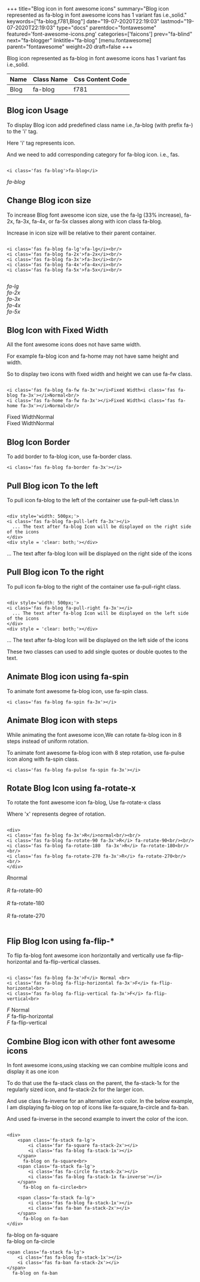 +++
title="Blog icon in font awesome icons"
summary="Blog icon represented as fa-blog in font awesome icons has 1 variant fas i.e.,solid."
keywords=["fa-blog,f781,Blog"]
date="19-07-2020T22:19:03"
lastmod="19-07-2020T22:19:03"
type="docs"
parentdoc="fontawesome"
featured='font-awesome-icons.png'
categories=['faicons']
prev="fa-blind"
next="fa-blogger"
linktitle="fa-blog"
[menu.fontawesome]
parent="fontawesome"
weight=20
draft=false
+++


Blog icon represented as fa-blog in font awesome icons has 1 variant fas i.e.,solid.

<div class='table-responsive'><table class='table'><thead><tr><th>Name</th><th>Class Name</th><th>Css Content Code</th></tr></thead><tbody><tr><td>Blog</td><td>fa-blog</td><td>f781</td></tr></tbody></table></div>



## Blog icon Usage

To display Blog icon add predefined class name i.e.,fa-blog (with prefix fa-) to the 'i' tag.

Here 'i' tag represents icon.

And we need to add corresponding category for fa-blog icon. i.e., fas.


```

<i class='fas fa-blog'>fa-blog</i>
```

<i class='fas fa-blog'>fa-blog</i>




## Change Blog icon size
To increase Blog font awesome icon size, use the fa-lg (33% increase), fa-2x, fa-3x, fa-4x, or fa-5x classes along with icon class fa-blog.

Increase in icon size will be relative to their parent container. 

```

<i class='fas fa-blog fa-lg'>fa-lg</i><br/>
<i class='fas fa-blog fa-2x'>fa-2x</i><br/>
<i class='fas fa-blog fa-3x'>fa-3x</i><br/>
<i class='fas fa-blog fa-4x'>fa-4x</i><br/>
<i class='fas fa-blog fa-5x'>fa-5x</i><br/>
            
```

<i class='fas fa-blog fa-lg'>fa-lg</i><br/>
<i class='fas fa-blog fa-2x'>fa-2x</i><br/>
<i class='fas fa-blog fa-3x'>fa-3x</i><br/>
<i class='fas fa-blog fa-4x'>fa-4x</i><br/>
<i class='fas fa-blog fa-5x'>fa-5x</i><br/>
            



## Blog Icon with Fixed Width 

All the font awesome icons does not have same width.

For example fa-blog icon and fa-home may not have same height and width.

So to display two icons with fixed width and height we can use fa-fw class.


```

<i class='fas fa-blog fa-fw fa-3x'></i>Fixed Width<i class='fas fa-blog fa-3x'></i>Normal<br/>
<i class='fas fa-home fa-fw fa-3x'></i>Fixed Width<i class='fas fa-home fa-3x'></i>Normal<br/>
```

<i class='fas fa-blog fa-fw fa-3x'></i>Fixed Width<i class='fas fa-blog fa-3x'></i>Normal<br/>
<i class='fas fa-home fa-fw fa-3x'></i>Fixed Width<i class='fas fa-home fa-3x'></i>Normal<br/>



## Blog Icon Border 

To add border to fa-blog icon, use fa-border class.


```
<i class='fas fa-blog fa-border fa-3x'></i>

```
<i class='fas fa-blog fa-border fa-3x'></i>





## Pull Blog icon To the left

To pull icon fa-blog to the left of the container use fa-pull-left class.\n

```

<div style='width: 500px;'>
<i class='fas fa-blog fa-pull-left fa-3x'></i>
  ... The text after fa-blog Icon will be displayed on the right side of the icons
</div>
<div style = 'clear: both;'></div>
```

<div style='width: 500px;'>
<i class='fas fa-blog fa-pull-left fa-3x'></i>
  ... The text after fa-blog Icon will be displayed on the right side of the icons
</div>
<div style = 'clear: both;'></div>




## Pull Blog icon To the right
To pull icon fa-blog to the right of the container use fa-pull-right class.

```

<div style='width: 500px;'>
<i class='fas fa-blog fa-pull-right fa-3x'></i>
  ... The text after fa-blog Icon will be displayed on the left side of the icons
</div>
<div style = 'clear: both;'></div>
```

<div style='width: 500px;'>
<i class='fas fa-blog fa-pull-right fa-3x'></i>
  ... The text after fa-blog Icon will be displayed on the left side of the icons
</div>
<div style = 'clear: both;'></div>

These two classes can used to add single quotes or double quotes to the text.


## Animate Blog icon using fa-spin
To animate font awesome fa-blog icon, use fa-spin class.

```
<i class='fas fa-blog fa-spin fa-3x'></i>
```
<i class='fas fa-blog fa-spin fa-3x'></i>




## Animate Blog icon with steps
While animating the font awesome icon,We can rotate fa-blog icon in 8 steps instead of uniform rotation.

To animate font awesome fa-blog icon with 8 step rotation, use fa-pulse icon along with fa-spin class.


```
<i class='fas fa-blog fa-pulse fa-spin fa-3x'></i>

```
<i class='fas fa-blog fa-pulse fa-spin fa-3x'></i>





## Rotate Blog Icon using fa-rotate-x
To rotate the font awesome icon fa-blog, Use fa-rotate-x class

Where 'x' represents degree of rotation.


```

<div>
<i class='fas fa-blog fa-3x'>R</i>normal<br/><br/>
<i class='fas fa-blog fa-rotate-90 fa-3x'>R</i> fa-rotate-90<br/><br/> 
<i class='fas fa-blog fa-rotate-180  fa-3x'>R</i> fa-rotate-180<br/><br/> 
<i class='fas fa-blog fa-rotate-270 fa-3x'>R</i> fa-rotate-270<br/><br/>
</div>
```

<div>
<i class='fas fa-blog fa-3x'>R</i>normal<br/><br/>
<i class='fas fa-blog fa-rotate-90 fa-3x'>R</i> fa-rotate-90<br/><br/> 
<i class='fas fa-blog fa-rotate-180  fa-3x'>R</i> fa-rotate-180<br/><br/> 
<i class='fas fa-blog fa-rotate-270 fa-3x'>R</i> fa-rotate-270<br/><br/>
</div>




## Flip Blog Icon using fa-flip-*
To flip fa-blog font awesome icon horizontally and vertically use fa-flip-horizontal and fa-flip-vertical classes. 

```

<i class='fas fa-blog fa-3x'>F</i> Normal <br>
<i class='fas fa-blog fa-flip-horizontal fa-3x'>F</i> fa-flip-horizontal<br>
<i class='fas fa-blog fa-flip-vertical fa-3x'>F</i> fa-flip-vertical<br>
```

<i class='fas fa-blog fa-3x'>F</i> Normal <br>
<i class='fas fa-blog fa-flip-horizontal fa-3x'>F</i> fa-flip-horizontal<br>
<i class='fas fa-blog fa-flip-vertical fa-3x'>F</i> fa-flip-vertical<br>




## Combine Blog icon with other font awesome icons
In font awesome icons,using stacking we can combine multiple icons and display it as one icon 

To do that use the fa-stack class on the parent, the fa-stack-1x for the regularly sized icon, and fa-stack-2x for the larger icon.

And use class fa-inverse for an alternative icon color. 
In the below example, I am displaying fa-blog on top of icons like fa-square,fa-circle and fa-ban.

And used fa-inverse in the second example to invert the color of the icon.

```

<div>
    <span class='fa-stack fa-lg'>
        <i class='far fa-square fa-stack-2x'></i>
        <i class='fas fa-blog fa-stack-1x'></i>
    </span>
      fa-blog on fa-square<br>
    <span class='fa-stack fa-lg'>
        <i class='fas fa-circle fa-stack-2x'></i>
        <i class='fas fa-blog fa-stack-1x fa-inverse'></i>
    </span>
      fa-blog on fa-circle<br>

    <span class='fa-stack fa-lg'>
        <i class='fas fa-blog fa-stack-1x'></i>
        <i class='fas fa-ban fa-stack-2x'></i>
    </span>
      fa-blog on fa-ban
</div>
```

<div>
    <span class='fa-stack fa-lg'>
        <i class='far fa-square fa-stack-2x'></i>
        <i class='fas fa-blog fa-stack-1x'></i>
    </span>
      fa-blog on fa-square<br>
    <span class='fa-stack fa-lg'>
        <i class='fas fa-circle fa-stack-2x'></i>
        <i class='fas fa-blog fa-stack-1x fa-inverse'></i>
    </span>
      fa-blog on fa-circle<br>

    <span class='fa-stack fa-lg'>
        <i class='fas fa-blog fa-stack-1x'></i>
        <i class='fas fa-ban fa-stack-2x'></i>
    </span>
      fa-blog on fa-ban
</div>






